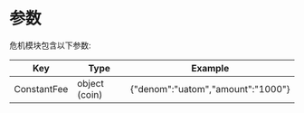# 参数

危机模块包含以下参数: 

| Key         | Type          | Example                           |
|-------------|---------------|-----------------------------------|
| ConstantFee | object (coin) | {"denom":"uatom","amount":"1000"} |
